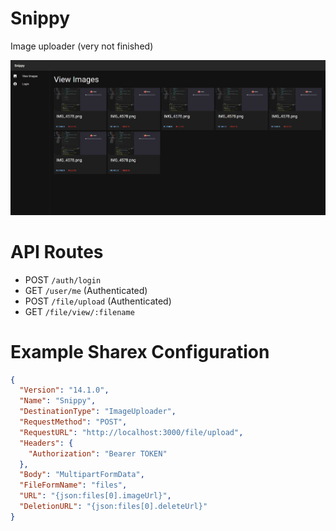# Snippy

Image uploader (very not finished)

![Snippy preview](preview.png)

# API Routes

 - POST `/auth/login`
 - GET `/user/me` (Authenticated)
 - POST `/file/upload` (Authenticated)
 - GET `/file/view/:filename`

# Example Sharex Configuration

```json
{
  "Version": "14.1.0",
  "Name": "Snippy",
  "DestinationType": "ImageUploader",
  "RequestMethod": "POST",
  "RequestURL": "http://localhost:3000/file/upload",
  "Headers": {
    "Authorization": "Bearer TOKEN"
  },
  "Body": "MultipartFormData",
  "FileFormName": "files",
  "URL": "{json:files[0].imageUrl}",
  "DeletionURL": "{json:files[0].deleteUrl}"
}
```